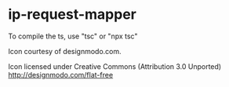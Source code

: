 # ip-request-mapper

To compile the ts, use "tsc" or "npx tsc"

Icon courtesy of designmodo.com.

Icon licensed under Creative Commons (Attribution 3.0 Unported)
http://designmodo.com/flat-free


